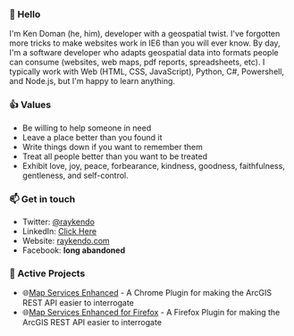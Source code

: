 ### :wave: Hello 

I'm Ken Doman (he, him), developer with a geospatial twist. I've forgotten more tricks to make websites work in IE6 than you will ever know. By day, I'm a software developer who adapts geospatial data into formats people can consume (websites, web maps, pdf reports, spreadsheets, etc). I typically work with Web (HTML, CSS, JavaScript), Python, C#, Powershell, and Node.js, but I'm happy to learn anything.

### :+1: Values

* Be willing to help someone in need
* Leave a place better than you found it
* Write things down if you want to remember them
* Treat all people better than you want to be treated
* Exhibit love, joy, peace, forbearance, kindness, goodness, faithfulness, gentleness, and self-control. 

### :mailbox: Get in touch

* Twitter: [@raykendo](https://www.twitter.com/raykendo)
* LinkedIn: [Click Here](https://www.linkedin.com/in/raymondkdoman)
* Website: [raykendo.com](https://www.raykendo.com)
* Facebook: **long abandoned**


### :wrench: Active Projects

* :globe_with_meridians:[Map Services Enhanced](https://github.com/raykendo/Map-Services-Enhanced) - A Chrome Plugin for making the ArcGIS REST API easier to interrogate
* :globe_with_meridians:[Map Services Enhanced for Firefox](https://github.com/raykendo/Map-Services-Enhanced-Firefox) - A Firefox Plugin for making the ArcGIS REST API easier to interrogate
